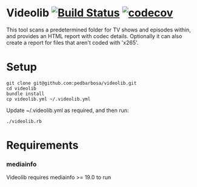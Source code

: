 # Videolib [![Build Status](https://circleci.com/gh/pedbarbosa/videolib.svg?style=shield)](https://travis-ci.org/pedbarbosa/videolib) [![codecov](https://codecov.io/gh/pedbarbosa/videolib/branch/master/graph/badge.svg)](https://codecov.io/gh/pedbarbosa/videolib)

This tool scans a predetermined folder for TV shows and episodes within, and provides an HTML report with codec details. Optionally it can also create a report for files that aren't coded with 'x265'.

# Setup

```
git clone git@github.com:pedbarbosa/videolib.git
cd videolib
bundle install
cp videolib.yml ~/.videolib.yml
```

Update ~/.videolib.yml as required, and then run:

```
./videolib.rb
```

# Requirements

### mediainfo

Videolib requires mediainfo >= 19.0 to run
